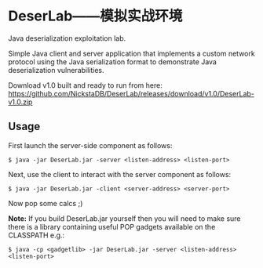 # DeserLab——模拟实战环境
Java deserialization exploitation lab.

Simple Java client and server application that implements a custom network protocol using the Java serialization format to demonstrate Java deserialization vulnerabilities.

Download v1.0 built and ready to run from here: https://github.com/NickstaDB/DeserLab/releases/download/v1.0/DeserLab-v1.0.zip

## Usage
First launch the server-side component as follows:

    $ java -jar DeserLab.jar -server <listen-address> <listen-port>

Next, use the client to interact with the server component as follows:

    $ java -jar DeserLab.jar -client <server-address> <server-port>

Now pop some calcs ;)

**Note:** If you build DeserLab.jar yourself then you will need to make sure there is a library containing useful POP gadgets available on the CLASSPATH e.g.:

    $ java -cp <gadgetlib> -jar DeserLab.jar -server <listen-address> <listen-port>
